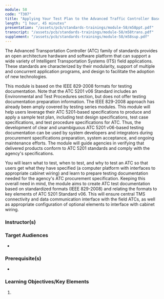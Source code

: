 ```yaml
---
module: 58
code: "T307"
title: "Applying Your Test Plan to the Advanced Traffic Controller Based on ATC 5201 Standard v06"
length: "1 hour, 45 minutes"
presentation: "/assets/pcb/standards-trainings/module-58/m58ppt.pdf"
transcript: "/assets/pcb/standards-trainings/module-58/m58trans.pdf"
supplement: "/assets/pcb/standards-trainings/module-58/m58sup.pdf"
---
```

The Advanced Transportation Controller (ATC) family of standards provides an open architecture hardware and software platform that can support a wide variety of Intelligent Transportation Systems (ITS) field applications. These standards are characterized by their modularity, support of multiple and concurrent application programs, and design to facilitate the adoption of new technologies.

This module is based on the IEEE 829-2008 formats for testing documentation. Note that the ATC 5201 v06 Standard includes an Environmental and Test Procedures section, but does not offer testing documentation preparation information. The IEEE 829-2008 approach has already been amply covered by testing series modules. This module will help users leverage their ATC 5201-based specifications to produce and apply a sample test plan, including test design specifications, test case specifications, and test procedure specifications for ATC. Thus, the development of clear and unambiguous ATC 5201 v06-based testing documentation can be used by system developers and integrators during procurement specifications preparation, system acceptance, and ongoing maintenance efforts. The module will guide agencies in verifying that delivered products conform to ATC 5201 standards and comply with the agency's specifications.

You will learn what to test, when to test, and why to test an ATC so that users get what they have specified (a computer platform with interfaces to appropriate cabinet wiring) and learn to prepare testing documentation needed for the agency's ATC procurement specification. Keeping this overall need in mind, the module aims to create ATC test documentation based on standardized formats (IEEE 829-2008) and relating the formats to key elements of ATC 5201 Standard v06. This will ensure central TMS connectivity and data communication interface with the field ATCs, as well as appropriate configuration of optional elements to interface with cabinet wiring.

### Instructor(s)


### Target Audiences
* 

### Prerequisite(s)
* 

### Learning Objectives/Key Elements
1. 